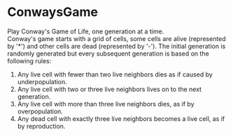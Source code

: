 # ConwaysGame
Play Conway's Game of Life, one generation at a time.  
Conway's game starts with a grid of cells, some cells are alive (represented by '*') and other cells are dead (represented by '-'). The initial generation is randomly generated but every subsequent generation is based on the following rules:  
1. Any live cell with fewer than two live neighbors dies as if caused by underpopulation.  
2. Any live cell with two or three live neighbors lives on to the next generation.  
3. Any live cell with more than three live neighbors dies, as if by overpopulation.  
4. Any dead cell with exactly three live neighbors becomes a live cell, as if by reproduction.  
